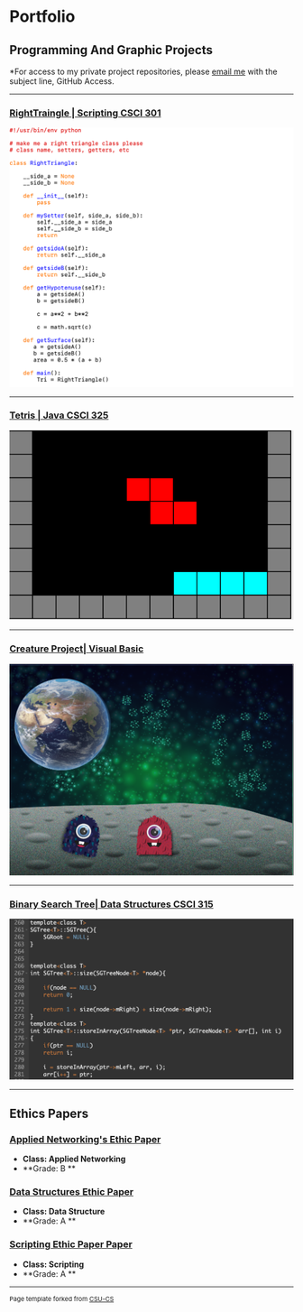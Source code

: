 Portfolio
=========

Programming And Graphic Projects
--------------------

*For access to my private project repositories, please [email me](mailto:mmstewart@csustudent.net?subject=GitHub%20Access) with the subject line, GitHub Access.

---
### [RightTraingle | Scripting CSCI 301](./project1.md)

![Project 1 Thumbnail Name](images/launch.png)

---
### [Tetris | Java CSCI 325](./project2.md)

![Project 2 Thumbnail Name](images/Tetris_Screenshot_crop.png)

---
### [Creature Project| Visual Basic](./project3.md)

![Project 3 Thumbnail Name](images/cg.png)

---
### [Binary Search Tree| Data Structures CSCI 315](./project4.md)

![Project 4 Thumbnail Name](images/Tree.png)

---

Ethics Papers
-------------

### [Applied Networking's Ethic Paper](/pdf/Lin_Ethics_Paper.pdf)

-   **Class: Applied Networking**  
-   **Grade: B **

### [Data Structures Ethic Paper](/pdf/West_Ethics_Paper.pdf)

-   **Class: Data Structure**  
-   **Grade: A **

### [Scripting Ethic Paper Paper ](/pdf/Session_Ethic_Paper.pdf)

-   **Class: Scripting** 
-   **Grade: A **

---


<p style="font-size:11px">Page template forked from <a href="https://github.com/csu-cs/csci-portfolio">CSU-CS</a></p>
<!-- Remove above link if you don't want to attributive -->
